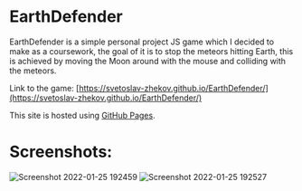 # EarthDefender
EarthDefender is a simple personal project JS game which I decided to make as a coursework, the goal of it is to stop the meteors hitting Earth, this is achieved by moving the Moon around with the mouse and colliding with the meteors.

Link to the game: [https://svetoslav-zhekov.github.io/EarthDefender/](https://svetoslav-zhekov.github.io/EarthDefender/)

This site is hosted using [GitHub Pages](https://pages.github.com/).


# Screenshots:
![Screenshot 2022-01-25 192459](https://user-images.githubusercontent.com/64515038/151027597-6517554c-0dfc-4111-8ade-41396f37e083.png)
![Screenshot 2022-01-25 192527](https://user-images.githubusercontent.com/64515038/151027600-5d4bd0b2-6b40-4b20-b3d2-d03061de6092.png)
